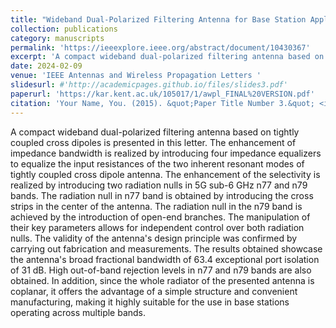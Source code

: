 ```yaml
---
title: "Wideband Dual-Polarized Filtering Antenna for Base Station Applications"
collection: publications
category: manuscripts
permalink: 'https://ieeexplore.ieee.org/abstract/document/10430367'
excerpt: 'A compact wideband dual-polarized filtering antenna based on tightly coupled cross dipoles is presented in this letter.'
date: 2024-02-09
venue: 'IEEE Antennas and Wireless Propagation Letters '
slidesurl: #'http://academicpages.github.io/files/slides3.pdf'
paperurl: 'https://kar.kent.ac.uk/105017/1/awpl_FINAL%20VERSION.pdf'
citation: 'Your Name, You. (2015). &quot;Paper Title Number 3.&quot; <i>Journal 1</i>. 1(3).'
---
```


A compact wideband dual-polarized filtering antenna based on tightly coupled cross dipoles is presented in this letter. The enhancement of impedance bandwidth is realized by introducing four impedance equalizers to equalize the input resistances of the two inherent resonant modes of tightly coupled cross dipole antenna. The enhancement of the selectivity is realized by introducing two radiation nulls in 5G sub-6 GHz n77 and n79 bands. The radiation null in n77 band is obtained by introducing the cross strips in the center of the antenna. The radiation null in the n79 band is achieved by the introduction of open-end branches. The manipulation of their key parameters allows for independent control over both radiation nulls. The validity of the antenna's design principle was confirmed by carrying out fabrication and measurements. The results obtained showcase the antenna's broad fractional bandwidth of 63.4 exceptional port isolation of 31 dB. High out-of-band rejection levels in n77 and n79 bands are also obtained. In addition, since the whole radiator of the presented antenna is coplanar, it offers the advantage of a simple structure and convenient manufacturing, making it highly suitable for the use in base stations operating across multiple bands.

